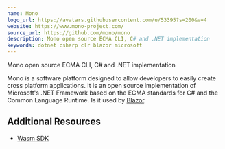 ```yaml
---
name: Mono
logo_url: https://avatars.githubusercontent.com/u/53395?s=200&v=4
website: https://www.mono-project.com/
source_url: https://github.com/mono/mono
description: Mono open source ECMA CLI, C# and .NET implementation
keywords: dotnet csharp clr blazor microsoft
---
```


Mono open source ECMA CLI, C# and .NET implementation

Mono is a software platform designed to allow developers to easily create cross platform applications. It is an open source implementation of Microsoft's .NET Framework based on the ECMA standards for C# and the Common Language Runtime. Is it used by [Blazor](https://madewithwebassembly.com/showcase/blazor).

## Additional Resources

- [Wasm SDK](https://github.com/mono/mono/tree/master/sdks/wasm)
